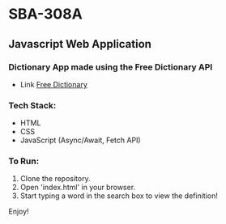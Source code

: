 # SBA-308A
## Javascript Web Application

### Dictionary App made using the Free Dictionary API
- Link <a href="https://dictionaryapi.dev" target="_blank">Free Dictionary</a>


### Tech Stack: 
- HTML
- CSS
- JavaScript (Async/Await, Fetch API)

### To Run:
1. Clone the repository.
2. Open 'index.html' in your browser.
3. Start typing a word in the search box to view the definition!

Enjoy! 
   




